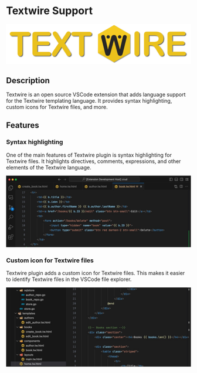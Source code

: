 # Textwire Support

![Textwire code](./images/banner.png)

## Description
Textwire is an open source VSCode extension that adds language support for the Textwire templating language. It provides syntax highlighting, custom icons for Textwire files, and more.

## Features

### Syntax highlighting

One of the main features of Textwire plugin is syntax highlighting for Textwire files. It highlights directives, comments, expressions, and other elements of the Textwire language.

![Textwire code highlighting](./images/textwire-code.jpg)

### Custom icon for Textwire files

Textwire plugin adds a custom icon for Textwire files. This makes it easier to identify Textwire files in the VSCode file explorer.

![Custom Textwire icons](./images/custom-icons.jpg)